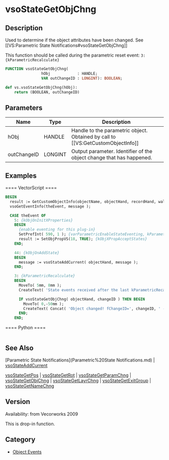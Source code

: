 # vsoStateGetObjChng

## Description
Used to determine if the object attributes have been changed. See [[VS:Parametric State Notifications#vsoStateGetObjChng]]

This function should be called during the parametric reset event: <code>3: {kParametricRecalculate}</code>

```pascal
FUNCTION vsoStateGetObjChng(
				hObj            : HANDLE;
				VAR outChangeID : LONGINT): BOOLEAN;
```

```python
def vs.vsoStateGetObjChng(hObj):
    return (BOOLEAN, outChangeID)
```

## Parameters
|Name|Type|Description|
|---|---|---|
|hObj|HANDLE|Handle to the parametric object. Obtained by call to [[VS:GetCustomObjectInfo]]|
|outChangeID|LONGINT|Output parameter. Identifier of the object change that has happened.|

## Examples
==== VectorScript ====
```pascal
BEGIN
  result := GetCustomObjectInfo(objectName, objectHand, recordHand, wallHand);
  vsoGetEventInfo(theEvent, message );

  CASE theEvent OF
    5: {kObjOnInitXProperties}
    BEGIN
      {enable eventing for this plug-in}
      SetPrefInt( 590, 1 ); {varParametricEnableStateEventing, kParametricStateEvent_ResetStatesEvent}
      result := SetObjPropVS(18, TRUE); {kObjXPropAcceptStates}
    END;	

    44: {kObjOnAddState}
    BEGIN
      message := vsoStateAddCurrent( objectHand, message );
    END;

    3: {kParametricRecalculate}
    BEGIN
      MoveTo( 5mm, 8mm );
      CreateText( 'State events received after the last kParametricRecalculate:' );

      IF vsoStateGetObjChng( objectHand, changeID ) THEN BEGIN
        MoveTo( 0,-50mm );
        CreateText( Concat( 'Object changed! fChangeID=', changeID, ' - sorry there are no constants for those values yet!' ) );
      END;
    END;
```
==== Python ====
```python

```

## See Also
[Parametric State Notifications](Parametric%20State Notifications.md) | [vsoStateAddCurrent](vsoStateAddCurrent.md)

[vsoStateGetPos](vsoStateGetPos.md) | [vsoStateGetRot](vsoStateGetRot.md) | [vsoStateGetParamChng](vsoStateGetParamChng.md) | [vsoStateGetObjChng](vsoStateGetObjChng.md) | [vsoStateGetLayrChng](vsoStateGetLayrChng.md) | [vsoStateGetExitGroup](vsoStateGetExitGroup.md) | [vsoStateGetNameChng](vsoStateGetNameChng.md)

## Version
Availability: from Vecorworks 2009

This is drop-in function.

## Category
* [Object Events](../Categories/Object%20Events.md)
